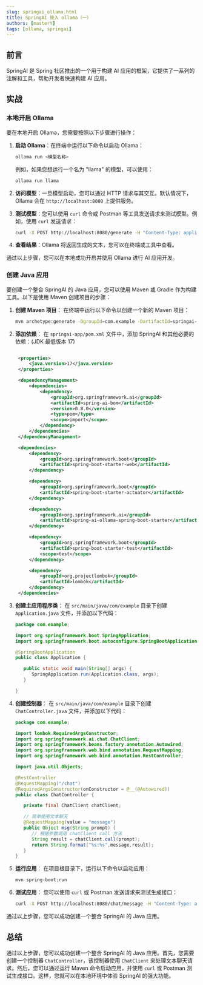 ```yaml
---
slug: springai_ollama.html
title: SpringAI 接入 ollama（一）
authors: [masterY]
tags: [ollama, springai]
---
```


<!-- 实战篇： -->

## 前言

SpringAI 是 Spring 社区推出的一个用于构建 AI 应用的框架，它提供了一系列的注解和工具，帮助开发者快速构建 AI 应用。

## 实战

### 本地开启 Ollama

要在本地开启 Ollama，您需要按照以下步骤进行操作：

1. **启动 Ollama**：在终端中运行以下命令以启动 Ollama：
   ```sh
   ollama run <模型名称>
   ```
   例如，如果您想运行一个名为 "llama" 的模型，可以使用：
   ```sh
   ollama run llama
   ```

2. **访问模型**：一旦模型启动，您可以通过 HTTP 请求与其交互。默认情况下，Ollama 会在 `http://localhost:8080` 上提供服务。

3. **测试模型**：您可以使用 `curl` 命令或 Postman 等工具发送请求来测试模型。例如，使用 `curl` 发送请求：
   ```sh
   curl -X POST http://localhost:8080/generate -H "Content-Type: application/json" -d '{"prompt": "你好，Ollama！", "max_tokens": 50}'
   ```

4. **查看结果**：Ollama 将返回生成的文本，您可以在终端或工具中查看。

通过以上步骤，您可以在本地成功开启并使用 Ollama 进行 AI 应用开发。


<!-- Start Generation Here -->

### 创建 Java 应用

要创建一个整合 SpringAI 的 Java 应用，您可以使用 Maven 或 Gradle 作为构建工具。以下是使用 Maven 创建项目的步骤：

1. **创建 Maven 项目**：
   在终端中运行以下命令以创建一个新的 Maven 项目：
   ```sh
   mvn archetype:generate -DgroupId=com.example -DartifactId=springai-app -DarchetypeArtifactId=maven-archetype-quickstart -DinteractiveMode=false
   ```

2. **添加依赖**：
   在 `springai-app/pom.xml` 文件中，添加 SpringAI 和其他必要的依赖：(JDK 最低版本 17)
   ```xml
   
    <properties>
        <java.version>17</java.version>
    </properties>

    <dependencyManagement>
        <dependencies>
            <dependency>
                <groupId>org.springframework.ai</groupId>
                <artifactId>spring-ai-bom</artifactId>
                <version>0.8.0</version>
                <type>pom</type>
                <scope>import</scope>
            </dependency>
        </dependencies>
    </dependencyManagement>

    <dependencies>
        <dependency>
            <groupId>org.springframework.boot</groupId>
            <artifactId>spring-boot-starter-web</artifactId>
        </dependency>

        <dependency>
            <groupId>org.springframework.boot</groupId>
            <artifactId>spring-boot-starter-actuator</artifactId>
        </dependency>

        <dependency>
            <groupId>org.springframework.ai</groupId>
            <artifactId>spring-ai-ollama-spring-boot-starter</artifactId>
        </dependency>

        <dependency>
            <groupId>org.springframework.boot</groupId>
            <artifactId>spring-boot-starter-test</artifactId>
            <scope>test</scope>
        </dependency>

        <dependency>
            <groupId>org.projectlombok</groupId>
            <artifactId>lombok</artifactId>
        </dependency>
    </dependencies>
   ```

3. **创建主应用程序类**：
   在 `src/main/java/com/example` 目录下创建 `Application.java` 文件，并添加以下代码：
   ```java
   package com.example;

   import org.springframework.boot.SpringApplication;
   import org.springframework.boot.autoconfigure.SpringBootApplication;

   @SpringBootApplication
   public class Application {

      public static void main(String[] args) {
         SpringApplication.run(Application.class, args);
      }

   }
   ```

4. **创建控制器**：
   在 `src/main/java/com/example` 目录下创建 `ChatController.java` 文件，并添加以下代码：
   ```java
   package com.example;

   import lombok.RequiredArgsConstructor;
   import org.springframework.ai.chat.ChatClient;
   import org.springframework.beans.factory.annotation.Autowired;
   import org.springframework.web.bind.annotation.RequestMapping;
   import org.springframework.web.bind.annotation.RestController;

   import java.util.Objects;

   @RestController
   @RequestMapping("/chat")
   @RequiredArgsConstructor(onConstructor = @__(@Autowired))
   public class ChatController {

      private final ChatClient chatClient;

      // 简单使用文本聊天
      @RequestMapping(value = "message")
      public Object msg(String prompt) {
         // 根据参数调用 chatClient call 方法
         String result = chatClient.call(prompt);
         return String.format("%s:%s",message,result);
      }
   }
   ```

5. **运行应用**：
   在项目根目录下，运行以下命令以启动应用：
   ```sh
   mvn spring-boot:run
   ```

6. **测试应用**：
   您可以使用 `curl` 或 Postman 发送请求来测试生成接口：
   ```sh
   curl -X POST http://localhost:8080/chat/message -H "Content-Type: application/json" -d '{"prompt": "你好，SpringAI！"}'
   ```

通过以上步骤，您可以成功创建一个整合 SpringAI 的 Java 应用。

<!-- End Generation Here -->

## 总结

通过以上步骤，您可以成功创建一个整合 SpringAI 的 Java 应用。首先，您需要创建一个控制器 `ChatController`，该控制器使用 `ChatClient` 来处理文本聊天请求。然后，您可以通过运行 Maven 命令启动应用，并使用 `curl` 或 Postman 测试生成接口。这样，您就可以在本地环境中体验 SpringAI 的强大功能。
